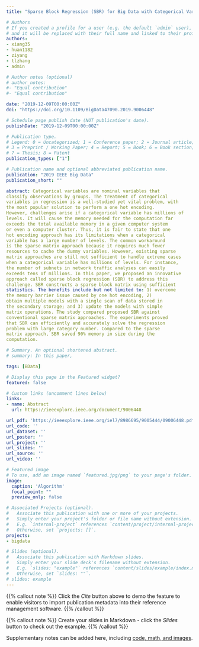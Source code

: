 ```yaml
---
title: "Sparse Block Regression (SBR) for Big Data with Categorical Variables"

# Authors
# If you created a profile for a user (e.g. the default `admin` user), write the username (folder name) here 
# and it will be replaced with their full name and linked to their profile.
authors:
- xiang35
- huan1182
- ziyang
- tlzhang
- admin

# Author notes (optional)
# author_notes:
#- "Equal contribution"
#- "Equal contribution"

date: "2019-12-09T00:00:00Z"
doi: "https://doi.org/10.1109/BigData47090.2019.9006448"

# Schedule page publish date (NOT publication's date).
publishDate: "2019-12-09T00:00:00Z"

# Publication type.
# Legend: 0 = Uncategorized; 1 = Conference paper; 2 = Journal article;
# 3 = Preprint / Working Paper; 4 = Report; 5 = Book; 6 = Book section;
# 7 = Thesis; 8 = Patent
publication_types: ["1"]

# Publication name and optional abbreviated publication name.
publication: "2019 IEEE Big Data"
publication_short: ""

abstract: Categorical variables are nominal variables that
classify observations by groups. The treatment of categorical
variables in regression is a well-studied yet vital problem, with
the most popular solution to perform a one hot encoding.
However, challenges arise if a categorical variable has millions of
levels. It will cause the memory needed for the computation far
exceeds the total available memory in a given computer system
or even a computer cluster. Thus, it is fair to state that one
hot encoding approach has its limitations when a categorical
variable has a large number of levels. The common workaround
is the sparse matrix approach because it requires much fewer
resources to cache the dummy variables. However, existing sparse
matrix approaches are still not sufficient to handle extreme cases
when a categorical variable has millions of levels. For instance,
the number of subnets in network traffic analyses can easily
exceeds tens of millions. In this paper, we proposed an innovative
approach called sparse block regression (SBR) to address this
challenge. SBR constructs a sparse block matrix using sufficient
statistics. The benefits include but not limited to: 1) overcome
the memory barrier issue caused by one hot encoding, 2)
obtain multiple models with a single scan of data stored in
the secondary storage; and 3) update the models with simple
matrix operations. The study compared proposed SBR against
conventional sparse matrix approaches. The experiments proved
that SBR can efficiently and accurately solve the regression
problem with large category number. Compared to the sparse
matrix approach, SBR saved 90% memory in size during the
computation.

# Summary. An optional shortened abstract.
# summary: In this paper, 

tags: [BData]

# Display this page in the Featured widget?
featured: false

# Custom links (uncomment lines below)
links:
- name: Abstract
  url: https://ieeexplore.ieee.org/document/9006448

url_pdf: 'https://ieeexplore.ieee.org/iel7/8986695/9005444/09006448.pdf?casa_token=yxwmq9dYFh4AAAAA:xAlPvx8HSP83f8Z90q_ijcTnQUgYsyYvoRRXg9vc2JeHFZOLzHbEEsl9YlmckoXkFKqYzp84pw'
url_code: ''
url_dataset: ''
url_poster: ''
url_project: ''
url_slides: ''
url_source: ''
url_video: ''

# Featured image
# To use, add an image named `featured.jpg/png` to your page's folder. 
image:
  caption: 'Algorithm'
  focal_point: ""
  preview_only: false

# Associated Projects (optional).
#   Associate this publication with one or more of your projects.
#   Simply enter your project's folder or file name without extension.
#   E.g. `internal-project` references `content/project/internal-project/index.md`.
#   Otherwise, set `projects: []`.
projects:
- bigdata

# Slides (optional).
#   Associate this publication with Markdown slides.
#   Simply enter your slide deck's filename without extension.
#   E.g. `slides: "example"` references `content/slides/example/index.md`.
#   Otherwise, set `slides: ""`.
# slides: example
---
```


{{% callout note %}}
Click the *Cite* button above to demo the feature to enable visitors to import publication metadata into their reference management software.
{{% /callout %}}

{{% callout note %}}
Create your slides in Markdown - click the *Slides* button to check out the example.
{{% /callout %}}

Supplementary notes can be added here, including [code, math, and images](https://wowchemy.com/docs/writing-markdown-latex/).
